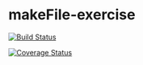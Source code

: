# makeFile-exercise

[![Build Status](https://travis-ci.org/WyattHough/makeFile-exercise.svg?branch=master)](https://travis-ci.org/WyattHough/makeFile-exercise)

[![Coverage Status](https://coveralls.io/repos/github/WyattHough/makeFile-exercise/badge.svg?branch=master)](https://coveralls.io/github/WyattHough/makeFile-exercise?branch=master)
